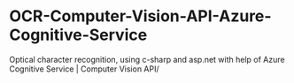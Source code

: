 # OCR-Computer-Vision-API-Azure-Cognitive-Service
Optical character recognition, using c-sharp and asp.net with help of Azure Cognitive Service | Computer Vision API/
